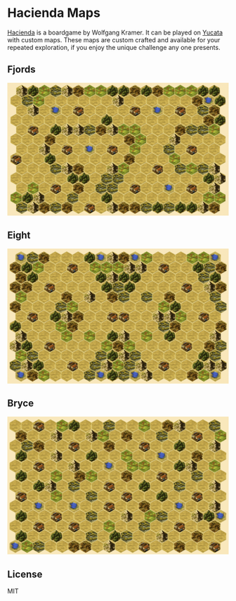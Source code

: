 # Hacienda Maps
[Hacienda](https://boardgamegeek.com/boardgame/19100/hacienda) is a boardgame by Wolfgang Kramer.  It can be played on [Yucata](https://www.yucata.de/en) with custom maps.  These maps are custom crafted and available for your repeated exploration, if you enjoy the unique challenge any one presents.

## Fjords
![Fjords](images/fjords.png)

## Eight
![Eight](images/eight.png)

## Bryce
![Bryce](images/bryce.png)

## License
MIT
